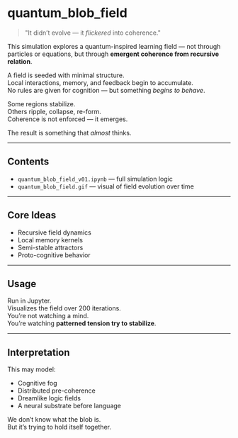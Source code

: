 # quantum_blob_field

> "It didn’t evolve — it *flickered* into coherence."

This simulation explores a quantum-inspired learning field — not through particles or equations, but through **emergent coherence from recursive relation**.

A field is seeded with minimal structure.  
Local interactions, memory, and feedback begin to accumulate.  
No rules are given for cognition — but something *begins to behave*.

Some regions stabilize.  
Others ripple, collapse, re-form.  
Coherence is not enforced — it emerges.

The result is something that *almost* thinks.

---

## Contents

- `quantum_blob_field_v01.ipynb` — full simulation logic
- `quantum_blob_field.gif` — visual of field evolution over time

---

## Core Ideas

- Recursive field dynamics
- Local memory kernels
- Semi-stable attractors
- Proto-cognitive behavior

---

## Usage

Run in Jupyter.  
Visualizes the field over 200 iterations.  
You’re not watching a mind.  
You’re watching **patterned tension try to stabilize**.

---

## Interpretation

This may model:

- Cognitive fog  
- Distributed pre-coherence  
- Dreamlike logic fields  
- A neural substrate before language

We don’t know what the blob is.  
But it’s trying to hold itself together.

